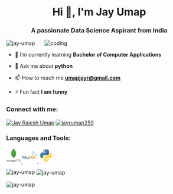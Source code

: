 <h1 align="center">Hi 👋, I'm Jay Umap</h1>
<h3 align="center">A passionate Data Science Aspirant from India</h3>
<img align="right" alt="coding" width="400" src="https://rajacepat.com/assets/frontend/img/webdev.gif">

<p align="left"> <img src="https://komarev.com/ghpvc/?username=jay-umap&label=Profile%20views&color=0e75b6&style=flat" alt="jay-umap" /> </p>

- 🌱 I’m currently learning **Bachelor of Computer Applications**

- 💬 Ask me about **python**

- 📫 How to reach me **umapjayr@gmail.com**

- ⚡ Fun fact **I am funny**

<h3 align="left">Connect with me:</h3>
<p align="left">
<a href="https://www.linkedin.com/in/jay-rajesh-umap-4804a9266/" target="blank"><img align="center" src="https://raw.githubusercontent.com/rahuldkjain/github-profile-readme-generator/master/src/images/icons/Social/linked-in-alt.svg" alt="Jay Rajesh Umap" height="30" width="40" /></a>
<a href="https://instagram.com/jayrumap259" target="blank"><img align="center" src="https://raw.githubusercontent.com/rahuldkjain/github-profile-readme-generator/master/src/images/icons/Social/instagram.svg" alt="jayrumap259" height="30" width="40" /></a>
</p>

<h3 align="left">Languages and Tools:</h3>
<p align="left"> <a href="https://www.mongodb.com/" target="_blank" rel="noreferrer"> <img src="https://raw.githubusercontent.com/devicons/devicon/master/icons/mongodb/mongodb-original-wordmark.svg" alt="mongodb" width="40" height="40"/> </a> <a href="https://www.mysql.com/" target="_blank" rel="noreferrer"> <img src="https://raw.githubusercontent.com/devicons/devicon/master/icons/mysql/mysql-original-wordmark.svg" alt="mysql" width="40" height="40"/> </a>  <a href="https://www.python.org" target="_blank" rel="noreferrer"> <img src="https://raw.githubusercontent.com/devicons/devicon/master/icons/python/python-original.svg" alt="python" width="40" height="40"/> </a>  </p>

<p><img align="left" src="https://github-readme-stats.vercel.app/api/top-langs?username=jay-umap&show_icons=true&locale=en&layout=compact" alt="jay-umap" /></p>

<p>&nbsp;<img align="center" src="https://github-readme-stats.vercel.app/api?username=jay-umap&show_icons=true&locale=en" alt="jay-umap" /></p>

<p><img align="center" src="https://github-readme-streak-stats.herokuapp.com/?user=jay-umap&" alt="jay-umap" /></p>

